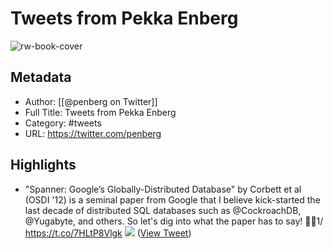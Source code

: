 # Tweets from Pekka Enberg

![rw-book-cover](https://pbs.twimg.com/profile_images/1788896683851431936/xDcdmOSH.jpg)

## Metadata
- Author: [[@penberg on Twitter]]
- Full Title: Tweets from Pekka Enberg
- Category: #tweets
- URL: https://twitter.com/penberg

## Highlights
- "Spanner: Google’s Globally-Distributed Database" by Corbett et al (OSDI '12) is a seminal paper from Google that I believe kick-started the last decade of distributed SQL databases such as @CockroachDB, @Yugabyte, and others. So let's dig into what the paper has to say!
  🧐🧵1/ https://t.co/7HLtP8Vlgk
  ![](https://pbs.twimg.com/media/FlISBadX0AM1z30.jpg) ([View Tweet](https://twitter.com/penberg/status/1608378283976183808))
